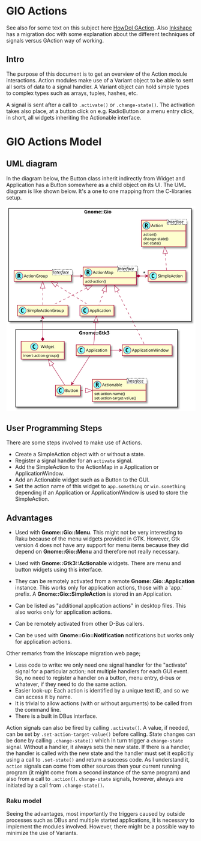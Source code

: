 
# GIO Actions

See also for some text on this subject here [HowDoI GAction](https://wiki.gnome.org/HowDoI/GAction). Also [Inkshape](https://wiki.inkscape.org/wiki/index.php/GtkAction_migration) has a migration doc with some explanation about the different techniques of signals versus GAction way of working.

## Intro

The purpose of this document is to get an overview of the Action module interactions. Action modules make use of a Variant object to be able to sent all sorts of data to a signal handler. A Variant object can hold simple types to complex types such as arrays, tuples, hashes, etc.

A signal is sent after a call to `.activate()` or `.change-state()`. The activation takes also place, at a button click on e.g. RadioButton or a menu entry click, in short, all widgets inheriting the Actionable interface.


# GIO Actions Model

## UML diagram

In the diagram below, the Button class inherit indirectly from Widget and Application has a Button somewhere as a child object on its UI. The UML diagram is like shown below. It's a one to one mapping from the C-libraries setup.

![actions diagram](images/actions.svg)

## User Programming Steps

There are some steps involved to make use of Actions.

* Create a SimpleAction object with or without a state.
* Register a signal handler for an `activate` signal.
* Add the SimpleAction to the ActionMap in a Application or ApplicationWindow.
* Add an Actionable widget such as a Button to the GUI.
* Set the action name of this widget to `app.something` or `win.something` depending if an Application or ApplicationWindow is used to store the SimpleAction.


## Advantages

* Used with **Gnome::Gio::Menu**. This might not be very interesting to Raku because of the menu widgets provided in GTK. However, Gtk version 4 does not have any support for menu items because they did depend on **Gnome::Gio::Menu** and therefore not really necessary.

* Used with **Gnome::Gtk3::Actionable** widgets. There are menu and button widgets using this interface.
* They can be remotely activated from a remote **Gnome::Gio::Application** instance. This works only for application actions, those with a 'app.' prefix. A **Gnome::Gio::SimpleAction** is stored in an Application.
* Can be listed as "additional application actions" in desktop files. This also works only for application actions.
* Can be remotely activated from other D-Bus callers.
* Can be used with **Gnome::Gio::Notification** notifications but works only for application actions.

Other remarks from the Inkscape migration web page;
* Less code to write: we only need one signal handler for the "activate" signal for a particular action; not multiple handlers for each GUI event. So, no need to register a handler on a button, menu entry, d-bus or whatever, if they need to do the same action.
* Easier look-up: Each action is identified by a unique text ID, and so we can access it by name.
* It is trivial to allow actions (with or without arguments) to be called from the command line.
* There is a built in DBus interface.

Action signals can also be fired by calling `.activate()`. A value, if needed, can be set by `.set-action-target-value()` before calling. State changes can be done by calling `.change-state()` which in turn trigger a `change-state` signal. Without a handler, it always sets the new state. If there is a handler, the handler is called with the new state and the handler must set it explicitly using a call to `.set-state()` and return a success code.
As I understand it, `action` signals can come from other sources then your current running program (it might come from a second instance of the same program) and also from a call to `.action()`. `change-state` signals, however, always are initiated by a call from `.change-state()`.

### Raku model

Seeing the advantages, most importantly the triggers caused by outside processes such as DBus and multiple started applications, it is necessary to implement the modules involved. However, there might be a possible way to minimize the use of Variants.

